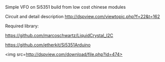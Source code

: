 Simple VFO on Si5351 build from low cost chinese modules

Circuit and detail description http://dspview.com/viewtopic.php?f=22&t=162

Required library:

https://github.com/marcoschwartz/LiquidCrystal_I2C

https://github.com/etherkit/Si5351Arduino

<img src=http://dspview.com/download/file.php?id=474></img>
